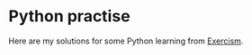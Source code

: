 # Python practise
Here are my solutions for some Python learning from [Exercism](https://exercism.org).